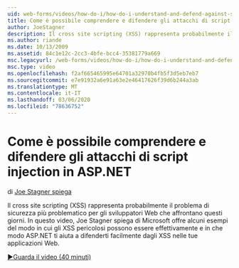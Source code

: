 ```yaml
---
uid: web-forms/videos/how-do-i/how-do-i-understand-and-defend-against-script-injection-attacks-in-aspnet
title: Come è possibile comprendere e difendere gli attacchi di script injection in ASP.NET | Microsoft Docs
author: JoeStagner
description: Il cross site scripting (XSS) rappresenta probabilmente il problema di sicurezza più problematico per gli sviluppatori Web che affrontano questi giorni. In questo video Microsoft Joe Stagner spiega Pro...
ms.author: riande
ms.date: 10/13/2009
ms.assetid: 84c1e12c-2cc3-4bfe-bcc4-35381779a669
msc.legacyurl: /web-forms/videos/how-do-i/how-do-i-understand-and-defend-against-script-injection-attacks-in-aspnet
msc.type: video
ms.openlocfilehash: f2af665465995e64701a32970b4fb5f3d5eb7eb7
ms.sourcegitcommit: e7e91932a6e91a63e2e46417626f39d6b244a3ab
ms.translationtype: MT
ms.contentlocale: it-IT
ms.lasthandoff: 03/06/2020
ms.locfileid: "78636752"
---
```

# <a name="how-do-i-understand-and-defend-against-script-injection-attacks-in-aspnet"></a>Come è possibile comprendere e difendere gli attacchi di script injection in ASP.NET

di [Joe Stagner spiega](https://github.com/JoeStagner)

Il cross site scripting (XSS) rappresenta probabilmente il problema di sicurezza più problematico per gli sviluppatori Web che affrontano questi giorni. In questo video, Joe Stagner spiega di Microsoft offre alcuni esempi del modo in cui gli XSS pericolosi possono essere effettivamente e in che modo ASP.NET ti aiuta a difenderti facilmente dagli XSS nelle tue applicazioni Web.

[&#9654;Guarda il video (40 minuti)](https://channel9.msdn.com/Blogs/ASP-NET-Site-Videos/how-do-i-understand-and-defend-against-script-injection-attacks-in-aspnet)

